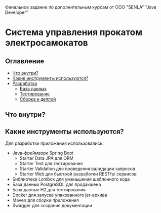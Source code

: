 Финальное задание по дополнительным курсам от ООО "SENLA" "Java Developer"

# Система управления прокатом электросамокатов

## Оглавление
- [Что внутри?](#what_inside)
- [Какие инструменты используются?](#tools)
- [Разработка](#dev)
    - [База данных](#db)
    - [Тестирование](#testing)
    - [Сборка и деплой](#build_and_deploy)

## <a name="what_inside"></a> Что внутри?



## <a name="tools"></a> Какие инструменты используются?

Для разработки приложения использовались:
- Java-фреймворк Spring Boot
    - Starter Data JPA для ORM
    - Starter Test для тестирования
    - Starter Validation для проведения валидации запросов
    - Starter Web для быстрой разработки RESTful сервисов
- Библиотека Lombok для уменьшения шаблонного кода
- База данных PostgreSQL для продакшена
- База данных H2 для тестирования
- Docker для запуска упакованного jar-архива
- Maven для сборки приложения
- Swagger для создания документации